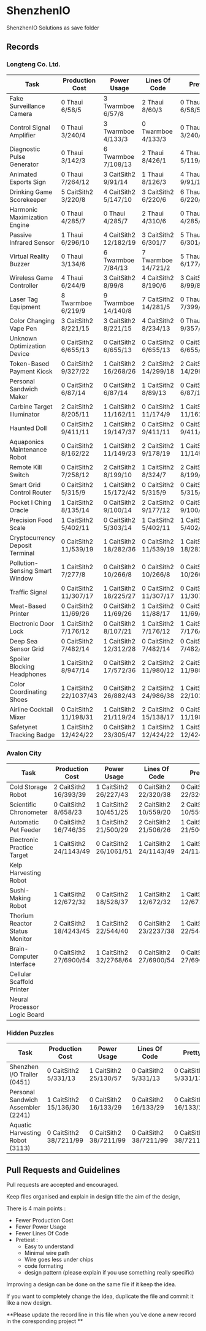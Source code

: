 # ShenzhenIO
ShenzhenIO Solutions as save folder

## Records
### Longteng Co. Ltd.
Task                              | Production Cost        | Power Usage            | Lines Of Code          | Pretty
--------------------------------- | ---------------------- | ---------------------- | ---------------------- | ----------------------
Fake Surveillance Camera          | 0 Thaui 6/58/5         | 3 Twarmboe 6/57/8      | 2 Thaui 8/60/3         | 0 Thaui 6/58/5
Control Signal Amplifier          | 0 Thaui 3/240/4        | 3 Twarmboe 4/133/3     | 0 Twarmboe 4/133/3     | 0 Thaui 3/240/4
Diagnostic Pulse Generator        | 0 Thaui 3/142/3        | 6 Twarmboe 7/108/13    | 2 Thaui 8/426/1        | 4 Thaui 5/119/6
Animated Esports Sign             | 0 Thaui 7/264/12       | 3 CaitSith2 9/91/14    | 1 Thaui 8/126/3        | 4 Thaui 9/91/14
Drinking Game Scorekeeper         | 5 CaitSith2 3/220/8    | 4 CaitSith2 5/147/10   | 3 CaitSith2 6/220/6    | 6 Thaui 6/220/6
Harmonic Maximization Engine      | 0 Thaui 4/285/7        | 0 Thaui 4/285/7        | 2 Thaui 4/310/6        | 0 Thaui 4/285/7
Passive Infrared Sensor           | 1 Thaui 6/296/10       | 4 CaitSith2 12/182/19  | 3 CaitSith2 6/301/7    | 5 Thaui 6/301/7
Virtual Reality Buzzer            | 0 Thaui 3/134/6        | 6 Twarmboe 7/84/13     | 7 Twarmboe 14/721/2    | 5 Thaui 6/177/3
Wireless Game Controller          | 4 Thaui 6/244/9        | 3 CaitSith2 8/99/8     | 4 CaitSith2 8/190/6    | 3 CaitSith2 8/99/8
Laser Tag Equipment               | 8 Twarmboe 6/219/9     | 9 Twarmboe 14/140/8    | 7 CaitSith2 14/281/5   | 0 Thaui 7/399/13
Color Changing Vape Pen           | 3 CaitSith2 8/221/15   | 3 CaitSith2 8/221/15   | 4 CaitSith2 8/234/13   | 0 Thaui 9/357/23
Unknown Optimization Device       | 0 CaitSith2 6/655/13   | 0 CaitSith2 6/655/13   | 0 CaitSith2 6/655/13   | 0 CaitSith2 6/655/13
Token-Based Payment Kiosk         | 0 CaitSith2 9/327/22   | 1 CaitSith2 16/268/26  | 2 CaitSith2 14/299/18  | 2 CaitSith2 14/299/18
Personal Sandwich Maker           | 0 CaitSith2 6/87/14    | 0 CaitSith2 6/87/14    | 1 CaitSith2 8/89/13    | 0 CaitSith2 6/87/14
Carbine Target Illuminator        | 2 CaitSith2 8/205/11   | 1 CaitSith2 11/162/11  | 0 CaitSith2 11/174/9   | 1 CaitSith2 11/162/11
Haunted Doll                      | 0 CaitSith2 9/411/11   | 1 CaitSith2 19/147/37  | 0 CaitSith2 9/411/11   | 0 CaitSith2 9/411/11
Aquaponics Maintenance Robot      | 0 CaitSith2 8/162/22   | 1 CaitSith2 11/149/23  | 2 CaitSith2 9/178/19   | 1 CaitSith2 11/149/23
Remote Kill Switch                | 0 CaitSith2 7/258/12   | 2 CaitSith2 8/199/10   | 1 CaitSith2 8/324/7    | 2 CaitSith2 8/199/10 
Smart Grid Control Router         | 0 CaitSith2 5/315/9    | 1 CaitSith2 15/172/42  | 0 CaitSith2 5/315/9    | 0 CaitSith2 5/315/9
Pocket I Ching Oracle             | 1 CaitSith2 8/135/14   | 0 CaitSith2 9/100/14   | 2 CaitSith2 9/177/12   | 0 CaitSith2 9/100/14
Precision Food Scale              | 1 CaitSith2 5/402/11   | 0 CaitSith2 5/303/14   | 1 CaitSith2 5/402/11   | 1 CaitSith2 5/402/11
Cryptocurrency Deposit Terminal   | 0 CaitSith2 11/539/19  | 1 CaitSith2 18/282/36  | 0 CaitSith2 11/539/19  | 1 CaitSith2 18/282/36
Pollution-Sensing Smart Window    | 1 CaitSith2 7/277/8    | 0 CaitSith2 10/266/8   | 0 CaitSith2 10/266/8   | 0 CaitSith2 10/266/8
Traffic Signal                    | 0 CaitSith2 11/307/17  | 1 CaitSith2 18/225/27  | 0 CaitSith2 11/307/17  | 0 CaitSith2 11/307/17
Meat-Based Printer                | 0 CaitSith2 11/69/26   | 0 CaitSith2 11/69/26   | 1 CaitSith2 11/88/17   | 0 CaitSith2 11/69/26
Electronic Door Lock              | 1 CaitSith2 7/176/12   | 0 CaitSith2 8/107/21   | 1 CaitSith2 7/176/12   | 1 CaitSith2 7/176/12
Deep Sea Sensor Grid              | 0 CaitSith2 7/482/14   | 1 CaitSith2 12/312/28  | 0 CaitSith2 7/482/14   | 0 CaitSith2 7/482/14
Spoiler Blocking Headphones       | 1 CaitSith2 8/947/14   | 0 CaitSith2 17/572/36  | 2 CaitSith2 11/980/12  | 2 CaitSith2 11/980/12
Color Coordinating Shoes          | 1 CaitSith2 22/1037/43 | 0 CaitSith2 26/882/43  | 2 CaitSith2 24/986/38  | 1 CaitSith2 22/1037/43
Airline Cocktail Mixer            | 0 CaitSith2 11/198/31  | 1 CaitSith2 21/119/24  | 2 CaitSith2 15/138/17  | 0 CaitSith2 11/198/31
Safetynet Tracking Badge          | 1 CaitSith2 12/424/22  | 0 CaitSith2 23/305/47  | 1 CaitSith2 12/424/22  | 1 CaitSith2 12/424/22


### Avalon City
Task                              | Production Cost        | Power Usage            | Lines Of Code          | Pretty
--------------------------------- | ---------------------- | ---------------------- | ---------------------- | ----------------------
Cold Storage Robot                | 2 CaitSith2 16/393/39  | 1 CaitSith2 26/227/43  | 0 CaitSith2 22/320/38  | 0 CaitSith2 22/320/38
Scientific Chronometer            | 0 CaitSith2 8/658/23   | 1 CaitSith2 10/451/25  | 2 CaitSith2 10/559/20  | 2 CaitSith2 10/559/20
Automatic Pet Feeder              | 0 CaitSith2 16/746/35  | 1 CaitSith2 21/500/29  | 2 CaitSith2 21/506/26  | 1 CaitSith2 21/500/29
Electronic Practice Target        | 1 CaitSith2 24/1143/49 | 0 CaitSith2 26/1061/51 | 1 CaitSith2 24/1143/49 | 1 CaitSith2 24/1143/49
Kelp Harvesting Robot             |                        |                        |                        |
Sushi-Making Robot                | 1 CaitSith2 12/672/32  | 0 CaitSith2 18/528/37  | 1 CaitSith2 12/672/32  | 1 CaitSith2 12/672/32
Thorium Reactor Status Monitor    | 2 CaitSith2 18/4243/45 | 1 CaitSith2 22/544/40  | 0 CaitSith2 23/2237/38 | 1 CaitSith2 22/544/40
Brain-Computer Interface          | 0 CaitSith2 27/6900/54 | 1 CaitSith2 32/2768/64 | 0 CaitSith2 27/6900/54 | 0 CaitSith2 27/6900/54
Cellular Scaffold Printer         |                        |                        |                        |
Neural Processor Logic Board      |                        |                        |                        |


### Hidden Puzzles
Task                               | Production Cost        | Power Usage            | Lines Of Code          | Pretty
---------------------------------- | ---------------------- | ---------------------- | ---------------------- | ---------------------
Shenzhen I/O Trailer (0451)        | 0 CaitSith2 5/331/13   | 1 CaitSith2 25/130/57  | 0 CaitSith2 5/331/13   | 0 CaitSith2 5/331/13
Personal Sandwich Assembler (2241) | 1 CaitSith2 15/136/30  | 0 CaitSith2 16/133/29  | 0 CaitSith2 16/133/29  | 0 CaitSith2 16/133/29
Aquatic Harvesting Robot (3113)    | 0 CaitSith2 38/7211/99 | 0 CaitSith2 38/7211/99 | 0 CaitSith2 38/7211/99 | 0 CaitSith2 38/7211/99




## Pull Requests and Guidelines

Pull requests are accepted and encouraged.

Keep files organised and explain in design title the aim of the design, 

There is 4 main points :
 * Fewer Production Cost
 * Fewer Power Usage
 * Fewer Lines Of Code
 * Pretiest :
   * Easy to understand
   * Minimal wire path
   * Wire goes less under chips
   * code formating
   * design pattern (please explain if you use something really specific)
 
Improving a design can be done on the same file if it keep the idea.

If you want to completely change the idea, duplicate the file and commit it like a new design.

**Please update the record line in this file when you've done a new record in the coresponding project **
